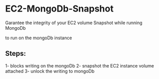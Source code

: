 # EC2-MongoDb-Snapshot
Garantee the integrity of your EC2 volume Snapshot while running MongoDb

to run on the mongoDb instance

Steps:
-----
1- blocks writing on the mongoDb
2- snapshot the EC2 instance volume attached
3- unlock the writing to mongoDb
